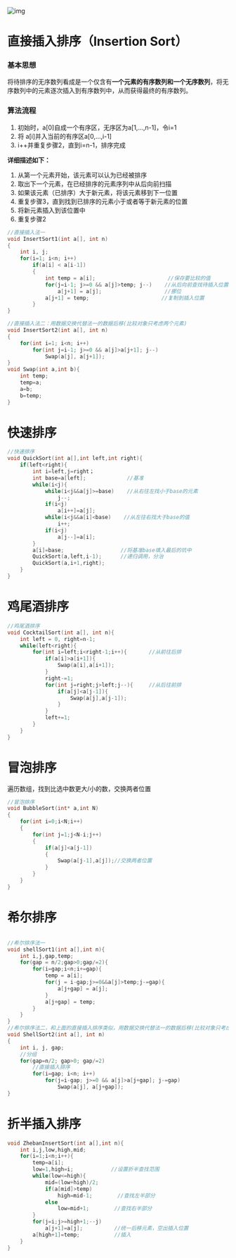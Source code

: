 ![img](http://liufan.vip/%E6%95%B0%E6%8D%AE%E7%BB%93%E6%9E%84/2019-4-5-%E6%95%B0%E6%8D%AE%E7%BB%93%E6%9E%84%E4%B9%8B%E6%8E%92%E5%BA%8F/1.png)



# 直接插入排序（Insertion Sort）

### 基本思想

将待排序的无序数列看成是一个仅含有**一个元素的有序数列和一个无序数列**，将无序数列中的元素逐次插入到有序数列中，从而获得最终的有序数列。

### 算法流程

1. 初始时，a[0]自成一个有序区，无序区为a[1,...,n-1]，令i=1
2. 将 a[i]并入当前的有序区a[0,...,i-1]
3. i++并重复步骤2，直到i=n-1，排序完成

**详细描述如下：**

1. 从第一个元素开始，该元素可以认为已经被排序
2. 取出下一个元素，在已经排序的元素序列中从后向前扫描
3. 如果该元素（已排序）大于新元素，将该元素移到下一位置
4. 重复步骤3，直到找到已排序的元素小于或者等于新元素的位置
5. 将新元素插入到该位置中
6. 重复步骤2

```c
//直接插入法一
void InsertSort1(int a[], int n)
{
    int i, j;
    for(i=1; i<n; i++)
        if(a[i] < a[i-1])   
        {
            int temp = a[i];                       //保存要比较的值
            for(j=i-1; j>=0 && a[j]>temp; j--)    //从后向前查找待插入位置
                a[j+1] = a[j];                    //挪位
            a[j+1] = temp;                       //复制到插入位置
        }
}

//直接插入法二：用数据交换代替法一的数据后移(比较对象只考虑两个元素)
void InsertSort2(int a[], int n)
{
    for(int i=1; i<n; i++)
        for(int j=i-1; j>=0 && a[j]>a[j+1]; j--)
            Swap(a[j], a[j+1]);
}
void Swap(int a,int b){
    int temp;
    temp=a;
    a=b;
    b=temp;
}
```

# 快速排序

```c
//快速排序
void QuickSort(int a[],int left,int right){
    if(left<right){
        int i=left,j=right；
        int base=a[left];             //基准
        while(i<j){
            while(i<j&&a[j]>=base)    //从右往左找小于base的元素
                j--;
            if(i<j)
                a[i++]=a[j];
            while(i<j&&a[i]<base)    //从左往右找大于base的值
                i++;
            if(i<j)
                a[j--]=a[i];
        }
        a[i]=base;                  //将基准base填入最后的坑中
        QuickSort(a,left,i-1);      //递归调用，分治
        QuickSort(a,i+1,right);
    }
}
```

# 鸡尾酒排序

```c
//鸡尾酒排序
void CocktailSort(int a[], int n){
    int left = 0, right=n-1;
    while(left<right){
        for(int i=left;i<right-1;i++){       //从前往后排
            if(a[i]>a[i+1]){
                Swap(a[i],a[i+1]);
            }           
            right-=1;
            for(int j=right;j>left;j--){     //从后往前排
                if(a[j]<a[j-1]){
                    Swap(a[j],a[j-1]);
                }
            }
            left+=1;
        }
    }    
}
```

# 冒泡排序

遍历数组，找到比选中数更大/小的数，交换两者位置

```c
//冒泡排序
void BubbleSort(int* a,int N)
{
    for(int i=0;i<N;i++)
    {
    	for(int j=1;j<N-i;j++)
        { 
            if(a[j]<a[j-1])
            {
               	Swap(a[j-1],a[j]);//交换两者位置
            }
        }
    }
}
```

# 希尔排序

```c

//希尔排序法一
void shellSort1(int a[],int n){
    int i,j,gap,temp;
    for(gap = n/2;gap>0;gap/=2){
        for(i=gap;i<n;i+=gap){
            temp = a[i];
            for(j = i-gap;j>=0&&a[j]>temp;j-=gap){
                a[j+gap] = a[j];
            }
            a[j+gap] = temp;
        }
    }
}
//希尔排序法二，和上面的直接插入排序类似，用数据交换代替法一的数据后移(比较对象只考虑两个元素)
void ShellSort2(int a[], int n)
{
    int i, j, gap;
    //分组
    for(gap=n/2; gap>0; gap/=2)
        //直接插入排序
        for(i=gap; i<n; i++)
            for(j=i-gap; j>=0 && a[j]>a[j+gap]; j-=gap)
                Swap(a[j], a[j+gap]);
}
```



# 折半插入排序

```c
void ZhebanInsertSort(int a[],int n){
    int i,j,low,high,mid;
    for(i=1;i<n;i++){
        temp=a[i];
        low=1,high=i;            //设置折半查找范围
        while(low<=high){
            mid=(low+high)/2;  
            if(a[mid]>temp) 
                high=mid-1;        //查找左半部分
            else
                low=mid+1;        //查找右半部分
        }
        for(j=i;j>=high+1;--j)
            a[j+1]=a[j];          //统一后移元素，空出插入位置
        a[high+1]=temp;           //插入
    }
}
```

